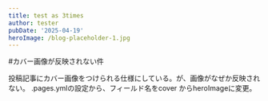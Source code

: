 ```yaml
---
title: test as 3times
author: tester
pubDate: '2025-04-19'
heroImage: /blog-placeholder-1.jpg
---
```

#カバー画像が反映されない件

投稿記事にカバー画像をつけられる仕様にしている。が、画像がなぜか反映されない。
.pages.ymlの設定から、フィールド名をcover からheroImageに変更。
